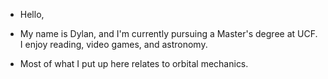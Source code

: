 - Hello,
- My name is Dylan, and I'm currently pursuing a Master's degree at UCF. I enjoy reading, video games, and astronomy.

- Most of what I put up here relates to orbital mechanics.
<!---
QuiteFiber93/QuiteFiber93 is a ✨ special ✨ repository because its `README.md` (this file) appears on your GitHub profile.
You can click the Preview link to take a look at your changes.
--->
